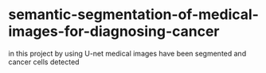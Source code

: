 # semantic-segmentation-of-medical-images-for-diagnosing-cancer
in this project by using U-net medical images have been segmented and cancer cells detected
